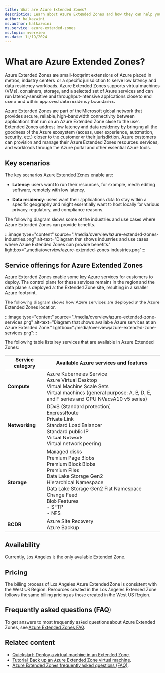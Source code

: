 ```yaml
---
title: What are Azure Extended Zones?
description: Learn about Azure Extended Zones and how they can help you run latency-sensitive and throughput-intensive applications close to end users.
author: halkazwini
ms.author: halkazwini
ms.service: azure-extended-zones
ms.topic: overview
ms.date: 11/19/2024
---
```


# What are Azure Extended Zones?

Azure Extended Zones are small-footprint extensions of Azure placed in metros, industry centers, or a specific jurisdiction to serve low latency and data residency workloads. Azure Extended Zones supports virtual machines (VMs), containers, storage, and a selected set of Azure services and can run latency-sensitive and throughput-intensive applications close to end users and within approved data residency boundaries.
 
Azure Extended Zones are part of the Microsoft global network that provides secure, reliable, high-bandwidth connectivity between applications that run on an Azure Extended Zone close to the user. Extended Zones address low latency and data residency by bringing all the goodness of the Azure ecosystem (access, user experience, automation, security, etc.) closer to the customer or their jurisdiction. Azure customers can provision and manage their Azure Extended Zones resources, services, and workloads through the Azure portal and other essential Azure tools.

## Key scenarios

The key scenarios Azure Extended Zones enable are: 

- **Latency**: users want to run their resources, for example, media editing software, remotely with low latency.

- **Data residency**: users want their applications data to stay within a specific geography and might essentially want to host locally for various privacy, regulatory, and compliance reasons.

The following diagram shows some of the industries and use cases where Azure Extended Zones can provide benefits.

:::image type="content" source="./media/overview/azure-extended-zones-industries.png" alt-text="Diagram that shows industries and use cases where Azure Extended Zones can provide benefits." lightbox="./media/overview/azure-extended-zones-industries.png":::

## Service offerings for Azure Extended Zones

Azure Extended Zones enable some key Azure services for customers to deploy. The control plane for these services remains in the region and the data plane is deployed at the Extended Zone site, resulting in a smaller Azure footprint.

The following diagram shows how Azure services are deployed at the Azure Extended Zones location.

:::image type="content" source="./media/overview/azure-extended-zone-services.png" alt-text="Diagram that shows available Azure services at an Azure Extended Zone." lightbox="./media/overview/azure-extended-zone-services.png":::


The following table lists key services that are available in Azure Extended Zones:

| Service category | Available Azure services and features |
| ------------------ | ------------------- |
| **Compute** | Azure Kubernetes Service <br> Azure Virtual Desktop <br> Virtual Machine Scale Sets <br> Virtual machines (general purpose: A, B, D, E, and F series and GPU NVadsA10 v5 series) |
| **Networking** | DDoS (Standard protection) <br> ExpressRoute <br> Private Link <br> Standard Load Balancer <br> Standard public IP <br> Virtual Network <br> Virtual network peering |
| **Storage** | Managed disks <br> Premium Page Blobs <br> Premium Block Blobs <br> Premium Files <br> Data Lake Storage Gen2<br> Hierarchical Namespace <br>Data Lake Storage Gen2 Flat Namespace <br> Change Feed <br> Blob Features <br> - SFTP <br> - NFS |
| **BCDR** | Azure Site Recovery <br> Azure Backup |

## Availability

Currently, Los Angeles is the only available Extended Zone.

## Pricing

The billing process of Los Angeles Azure Extended Zone is consistent with the West US Region. Resources created in the Los Angeles Extended Zone follows the same billing pricing as those created in the West US Region.

## Frequently asked questions (FAQ)

To get answers to most frequently asked questions about Azure Extended Zones, see [Azure Extended Zones FAQ](faq.md).

## Related content

- [Quickstart: Deploy a virtual machine in an Extended Zone](deploy-vm-portal.md).
- [Tutorial: Back up an Azure Extended Zone virtual machine](backup-virtual-machine.md).
- [Azure Extended Zones frequently asked questions (FAQ)](faq.md).
